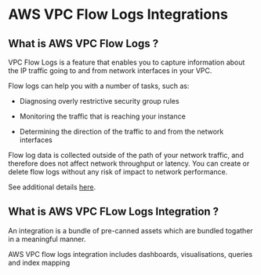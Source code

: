 # AWS VPC Flow Logs Integrations

## What is AWS VPC Flow Logs ?
VPC Flow Logs is a feature that enables you to capture information about the IP traffic going to and from network interfaces in your VPC.

Flow logs can help you with a number of tasks, such as:

* Diagnosing overly restrictive security group rules

* Monitoring the traffic that is reaching your instance

* Determining the direction of the traffic to and from the network interfaces

Flow log data is collected outside of the path of your network traffic, and therefore does not affect network throughput or latency. You can create or delete flow logs without any risk of impact to network performance.

See additional details [here](https://docs.aws.amazon.com/vpc/latest/userguide/flow-logs.html).

## What is AWS VPC FLow Logs Integration ?
An integration is a bundle of pre-canned assets which are bundled togather in a meaningful manner.

AWS VPC flow logs integration includes dashboards, visualisations, queries and index mapping